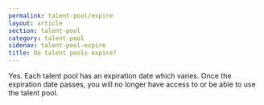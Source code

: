 ```yaml
---
permalink: talent-pool/expire
layout: article
section: talent-pool
category: talent-pool
sidenav: talent-pool-expire
title: Do talent pools expire?
---
```


Yes. Each talent pool has an expiration date which varies. Once the expiration date passes, you will no longer have access to or be able to use the talent pool. 
